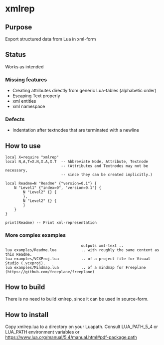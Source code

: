 
# xmlrep

## Purpose
Export structured data from Lua in xml-form

## Status
Works as intended
### Missing features
- Creating attributes directly from generic Lua-tables (alphabetic order)
- Escaping Text properly
- xml entities
- xml namespace
### Defects
- Indentation after textnodes that are terminated with a newline

## How to use

    local X=require "xmlrep"
    local N,A,T=X.N,X.A,X.T  -- Abbreviate Node, Attribute, Textnode
                             -- (Attributes and Textnodes may not be necessary,
                             -- since they can be created implicitly.)

    local Readme=N "Readme" {"version=0.1"} {
        N "Level1" {"index=0", "version=0.1"} {
            N "Level2" {} {
            },
            N "Level2" {} {
            }
        }
    }

    print(Readme) -- Print xml-representation

### More complex examples
                                      outputs xml-text ..
    lua examples/Readme.lua           .. with roughly the same content as this Readme.
    lua examples/VCXProj.lua          .. of a project file for Visual Studio (.vcxproj).
    lua examples/Mindmap.lua          .. of a mindmap for Freeplane (https://github.com/freeplane/freeplane)

## How to build
There is no need to build xmlrep,
since it can be used in source-form.

## How to install
Copy xmlrep.lua to a directory on your Luapath.
Consult LUA_PATH_5_4 or LUA_PATH environment variables
or https://www.lua.org/manual/5.4/manual.html#pdf-package.path
